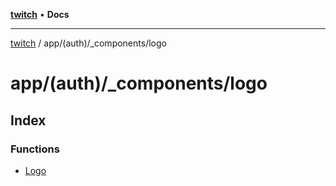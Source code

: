[**twitch**](../../../../README.md) • **Docs**

***

[twitch](../../../../modules.md) / app/(auth)/\_components/logo

# app/(auth)/\_components/logo

## Index

### Functions

- [Logo](functions/Logo.md)
